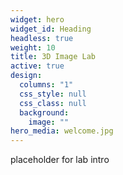 ```yaml
---
widget: hero
widget_id: Heading
headless: true
weight: 10
title: 3D Image Lab
active: true
design:
  columns: "1"
  css_style: null
  css_class: null
  background:
    image: ""
hero_media: welcome.jpg
---
```

placeholder for lab intro